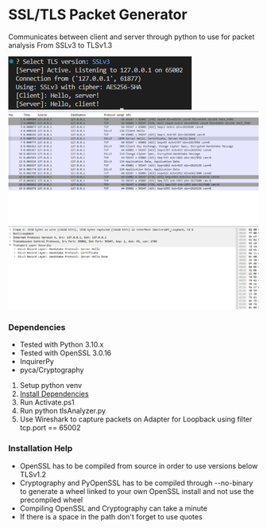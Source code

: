 # SSL/TLS Packet Generator

Communicates between client and server through python to use for packet analysis
From SSLv3 to TLSv1.3

![Terminal](/public/terminal.png)
![Wireshark](/public/SSL3SS.png)

### Dependencies

- Tested with Python 3.10.x
- Tested with OpenSSL 3.0.16
- InquirerPy
- pyca/Cryptography

1. Setup python venv
2. [Install Dependencies](/docs/compiling-guide.md)
3. Run Activate.ps1
4. Run python tlsAnalyzer.py
5. Use Wireshark to capture packets on Adapter for Loopback using filter tcp.port == 65002

### Installation Help

- OpenSSL has to be compiled from source in order to use versions below TLSv1.2
- Cryptography and PyOpenSSL has to be compiled through --no-binary to generate a wheel linked to your own OpenSSL install and not use the precompiled wheel
- Compiling OpenSSL and Cryptography can take a minute
- If there is a space in the path don't forget to use quotes

